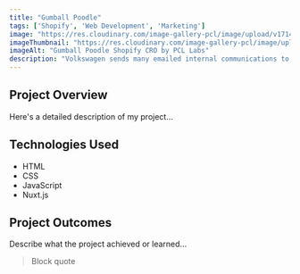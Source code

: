 ```yaml
---
title: "Gumball Poodle"
tags: ['Shopify', 'Web Development', 'Marketing']
image: "https://res.cloudinary.com/image-gallery-pcl/image/upload/v1714789945/Blawby/Gumball_Poodle_Featured_izz3em.webp"
imageThumbnail: "https://res.cloudinary.com/image-gallery-pcl/image/upload/v1714791178/Blawby/Gumball_Poodle_vndsnm.webp"
imageAlt: "Gumball Poodle Shopify CRO by PCL Labs"
description: "Volkswagen sends many emailed internal communications to its various employees. However, due to the complexities of enterprise software integrations, they had limited tracking for their open, clicks, and engagement rates by user. Our CMS allowed marketing members to email the same newsletters and communications with 1:1 user level tracking, giving the marketing team the insight they needed to ensure their success."
---
```


## Project Overview

Here's a detailed description of my project...

## Technologies Used

- HTML
- CSS
- JavaScript
- Nuxt.js

## Project Outcomes

Describe what the project achieved or learned...

> Block quote